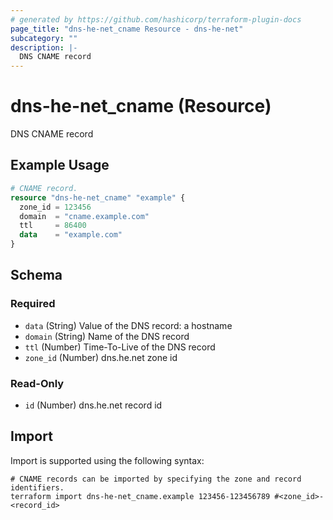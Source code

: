 ```yaml
---
# generated by https://github.com/hashicorp/terraform-plugin-docs
page_title: "dns-he-net_cname Resource - dns-he-net"
subcategory: ""
description: |-
  DNS CNAME record
---
```


# dns-he-net_cname (Resource)

DNS CNAME record

## Example Usage

```terraform
# CNAME record.
resource "dns-he-net_cname" "example" {
  zone_id = 123456
  domain  = "cname.example.com"
  ttl     = 86400
  data    = "example.com"
}
```

<!-- schema generated by tfplugindocs -->
## Schema

### Required

- `data` (String) Value of the DNS record: a hostname
- `domain` (String) Name of the DNS record
- `ttl` (Number) Time-To-Live of the DNS record
- `zone_id` (Number) dns.he.net zone id

### Read-Only

- `id` (Number) dns.he.net record id

## Import

Import is supported using the following syntax:

```shell
# CNAME records can be imported by specifying the zone and record identifiers.
terraform import dns-he-net_cname.example 123456-123456789 #<zone_id>-<record_id>
```
